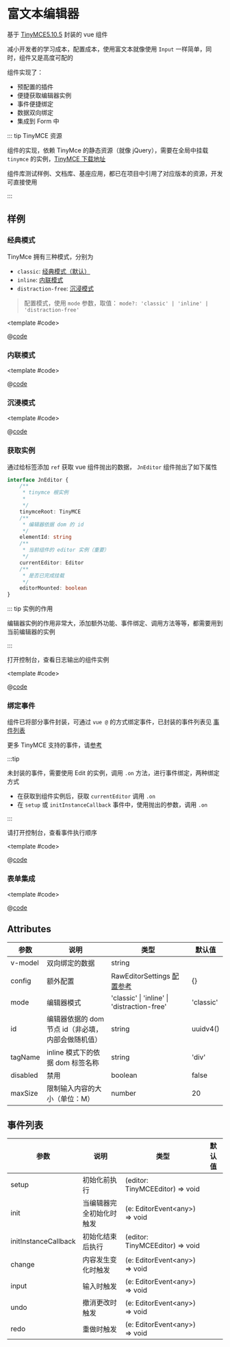 # 富文本编辑器

基于 [TinyMCE5.10.5](http://tinymce.ax-z.cn/) 封装的 vue 组件

减小开发者的学习成本，配置成本，使用富文本就像使用 `Input` 一样简单，同时，组件又是高度可配的

组件实现了：

* 预配置的插件
* 便捷获取编辑器实例
* 事件便捷绑定
* 数据双向绑定
* 集成到 Form 中

::: tip TinyMCE 资源

组件的实现，依赖 TinyMce 的静态资源（就像 jQuery），需要在全局中挂载 `tinymce` 的实例，[TinyMCE 下载地址](https://www.tiny.cloud/get-tiny/self-hosted/)

组件库测试样例、文档库、基座应用，都已在项目中引用了对应版本的资源，开发可直接使用

:::

## 样例

### 经典模式

TinyMce 拥有三种模式，分别为

* `classic`: [经典模式（默认）](http://tinymce.ax-z.cn/general/use-tinymce-classic.php)
* `inline`: [内联模式](http://tinymce.ax-z.cn/general/use-tinymce-inline.php)
* `distraction-free`: [沉浸模式](http://tinymce.ax-z.cn/general/use-tinymce-distraction-free.php)

> 配置模式，使用 `mode` 参数，取值： `mode?: 'classic' | 'inline' | 'distraction-free'`

<demo-block>

<JnEditor-classic />

<template #code>

@[code](@demoroot/JnEditor/classic.vue)

</template>

</demo-block>

### 内联模式

<demo-block>

<JnEditor-inline />

<template #code>

@[code](@demoroot/JnEditor/inline.vue)

</template>

</demo-block>

### 沉浸模式

<demo-block>

<JnEditor-distraction />

<template #code>

@[code](@demoroot/JnEditor/distraction.vue)

</template>

</demo-block>

### 获取实例

通过给标签添加 `ref` 获取 vue 组件抛出的数据， `JnEditor` 组件抛出了如下属性

```ts
interface JnEditor {
    /**
     * tinymce 根实例
     * 
     */
    tinymceRoot: TinyMCE
    /**
     * 编辑器依据 dom 的 id
     */
    elementId: string
    /**
     * 当前组件的 editor 实例（重要）
     */
    currentEditor: Editor
    /**
     * 是否已完成挂载
     */
    editorMounted: boolean
}
```

::: tip 实例的作用

编辑器实例的作用非常大，添加额外功能、事件绑定、调用方法等等，都需要用到当前编辑器的实例

:::

打开控制台，查看日志输出的组件实例

<demo-block>

<JnEditor-getInstance />

<template #code>

@[code](@demoroot/JnEditor/getInstance.vue)

</template>

</demo-block>

### 绑定事件

组件已将部分事件封装，可通过 `vue @` 的方式绑定事件，已封装的事件列表见 [事件列表](./JnEditor.md#事件列表)

更多 TinyMCE 支持的事件，请[参考](https://www.tiny.cloud/docs/advanced/events/)

:::tip

未封装的事件，需要使用 Edit 的实例，调用 `.on` 方法，进行事件绑定，两种绑定方式

* 在获取到组件实例后，获取 `currentEditor` 调用 `.on`
* 在 `setup` 或 `initInstanceCallback` 事件中，使用抛出的参数，调用 `.on`

:::

请打开控制台，查看事件执行顺序

<demo-block>

<JnEditor-bindEvents />

<template #code>

@[code](@demoroot/JnEditor/bindEvents.vue)

</template>

</demo-block>

### 表单集成

<demo-block>

<JnEditor-form />

<template #code>

@[code](@demoroot/JnEditor/form.vue)

</template>

</demo-block>

## Attributes

参数|说明|类型|默认值
-----|-----|-----|-----
v-model | 双向绑定的数据 | string |
config | 额外配置 | RawEditorSettings [配置参考](http://tinymce.ax-z.cn/configure/integration-and-setup.php) | {}
mode | 编辑器模式 | 'classic' \| 'inline' \| 'distraction-free' | 'classic'
id | 编辑器依据的 dom 节点 id（非必填，内部会做随机值）| string | uuidv4()
tagName | inline 模式下的依据 dom 标签名称 | string | 'div'
disabled | 禁用 | boolean | false
maxSize | 限制输入内容的大小（单位：M） | number | 20

## 事件列表

参数|说明|类型|默认值
-----|-----|-----|-----
setup | 初始化前执行 | (editor: TinyMCEEditor) => void |
init | 当编辑器完全初始化时触发 | (e: EditorEvent\<any\>) => void |
initInstanceCallback | 初始化结束后执行 | (editor: TinyMCEEditor) => void |
change | 内容发生变化时触发 | (e: EditorEvent\<any\>) => void |
input | 输入时触发 | (e: EditorEvent\<any\>) => void |
undo | 撤消更改时触发 | (e: EditorEvent\<any\>) => void |
redo | 重做时触发 | (e: EditorEvent\<any\>) => void |
